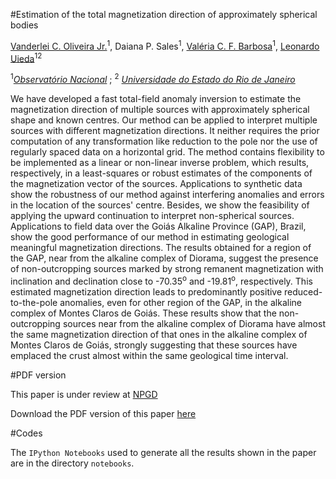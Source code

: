 #Estimation of the total magnetization direction of approximately spherical bodies

[Vanderlei C. Oliveira Jr.](http://fatiando.org/people/oliveira-jr/)<sup>1</sup>, 
Daiana P. Sales<sup>1</sup>, 
[Valéria C. F. Barbosa](http://lattes.cnpq.br/0391036221142471)<sup>1</sup>,
[Leonardo Uieda](http://www.leouieda.com/)<sup>12</sup>

<sup>1</sup>[*Observatório Nacional*](http://www.on.br/) ; <sup>2</sup>
[*Universidade do Estado do Rio de Janeiro*](http://www.uerj.br/)

We have developed a fast total-field anomaly inversion to estimate the 
magnetization direction of multiple sources with approximately spherical 
shape and known centres. Our method can be applied to interpret multiple 
sources with different magnetization directions. It neither requires the 
prior computation of any transformation like reduction to the pole nor the 
use of regularly spaced data on a horizontal grid. The method contains 
flexibility to be implemented as a linear or non-linear inverse problem, 
which results, respectively, in a least-squares or robust estimates of the 
components of the magnetization vector of the sources. Applications to 
synthetic data show the robustness of our method against interfering 
anomalies and errors in the location of the sources' centre. Besides, we 
show the feasibility of applying the upward continuation to interpret 
non-spherical sources. Applications to field data over the Goiás Alkaline 
Province (GAP), Brazil, show the good performance of our method in estimating 
geological meaningful magnetization directions. The results obtained for a 
region of the GAP, near from the alkaline complex of Diorama, suggest the 
presence of non-outcropping sources marked by strong remanent magnetization 
with inclination and declination close to -70.35<sup>o</sup> and -19.81<sup>o</sup>, 
respectively. This estimated magnetization direction leads to predominantly positive 
reduced-to-the-pole anomalies, even for other region of the GAP, in the 
alkaline complex of Montes Claros de Goiás. These results show that the 
non-outcropping sources near from the alkaline complex of Diorama have almost 
the same magnetization direction of that ones in the alkaline complex of 
Montes Claros de Goiás, strongly suggesting that these sources have emplaced 
the crust almost within the same geological time interval.

#PDF version

This paper is under review at [NPGD](http://dx.doi.org/10.5194/npgd-1-1465-2014)

Download the PDF version of this paper 
[here](http://www.nonlin-processes-geophys-discuss.net/1/1465/2014/npgd-1-1465-2014.pdf)

#Codes

The `IPython Notebooks` used to generate all the results shown in the paper
are in the directory `notebooks`.





